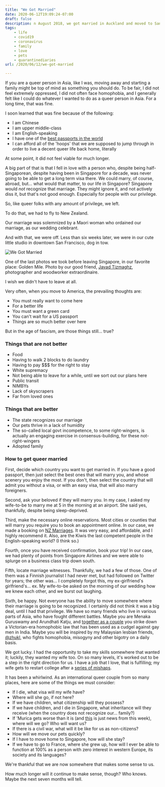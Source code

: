 ```yaml
---
title: "We Got Married"
date: 2020-06-12T19:09:24-07:00
draft: false
description: n August 2018, we got married in Auckland and moved to San Francisco a few weeks after. To say that was a whirlwind might be under-stating it.
tags: 
    - life
    - covid19
    - coronavirus
    - family
    - love
    - pets
    - quarantinediaries
url: /2020/06/12/we-got-married

---
```


If you are a queer person in Asia, like I was, moving away and starting a family might be top of mind as something you should do. To be fair, I did not feel extremely oppressed, I did not often face homophobia, and I generally felt like I could do whatever I wanted to do as a queer person in Asia. For a long time, that was fine.

I soon learned that was fine because of the following:

- I am Chinese
- I am upper middle-class
- I am English-speaking
- I have one of the [best passports in the world](https://www.businessinsider.com/best-passports-most-countries-no-visa-henley-index-2020-1?op=1)
- I can afford all of the 'hoops' that we are supposed to jump through in order to live a decent queer life back home, literally

At some point, it did not feel viable for much longer.

A big part of that is that I fell in love with a person who, despite being half-Singaporean, despite having been in Singapore for a decade, was never going to be able to get a long term visa there. We could marry, of course, abroad, but... what would that matter, to our life in Singapore? Singapore would *not* recognize that marriage. They might ignore it, and not actively diss it, but that's not good enough. Especially for people with our privilege.

So, like queer folks with any amount of privilege, we left. 

To do that, we had to fly to New Zealand. 

Our marriage was solemnized by a Maori woman who ordained our marriage, as our wedding celebrant.

And with that, we were off. Less than six weeks later, we were in our cute little studio in downtown San Francisco, dog in tow. 

![We Got Married](/img/adrisab_goldenmile.png "We Got Married")

One of the last photos we took before leaving Singapore, in our favorite place: Golden Mile. Photo by our good friend, [Javad Tizmaghz](http://jaavs.com/), photographer and woodworker extraordinaire. 

I wish we didn't have to leave at all.

Very often, when you move to America, the prevailing thoughts are:

- You must really want to come here
- For a better life
- You must want a green card
- You can't wait for a US passport
- Things are so much better over here

But in the age of fascism, are those things still... true? 

### Things that are not better

- Food
- Having to walk 2 blocks to do laundry
- Having to pay $$$ for the right to stay
- White supremacy
- Not being able to leave for a while, until we sort out our plans here
- Public transit
- NIMBYs
- Lack of skyscrapers
- Far from loved ones

### Things that are better

- The state recognizes our marriage
- Our pets thrive in a lack of humidity
- The so-called local govt incompetence, to some right-wingers, is actually an engaging exercise in consensus-building, for these not-right-wingers
- Adopted family

### How to get queer married

First, decide which country you want to get married in. If you have a good passport, then just select the best ones that will marry you, and whose scenery you enjoy the most. If you don't, then select the country that will admit you without a visa, or with an easy visa, that will also marry foreigners.

Second, ask your beloved if they will marry you. In my case, I asked my wife-to-be to marry me at 5 in the morning at an airport. She said yes, thankfully, despite being sleep-deprived. 

Third, make the necessary online reservations. Most cities or counties that will marry you require you to book an appointment online. In our case, we made a booking on [NZ Marriages](https://marriages.services.govt.nz/). It was very easy, and affordable, and I highly recommend it. Also, are the Kiwis the last competent people in the English-speaking world? (I think so.)

Fourth, once you have received confirmation, book your trip! In our case, we had plenty of points from Singapore Airlines and we were able to splurge on a business class trip down south.

Fifth, locate marriage witnesses. Thankfully, we had a few of those. One of them was a Finnish journalist I had never met, but had followed on Twitter for years; the other was... I completely forgot this, my ex-girlfriend's girlfriend's... ex. My wife-to-be asked on the morning of our wedding how we knew each other, and we burst out laughing. 

Sixth, be happy. Not everyone has the ability to move somewhere where their marriage is going to be recognized. I certainly did not think it was a big deal, until I had that privilege. We have so many friends who live in various parts of Asia, who have fought different battles. Maybe you are Menaka Guruswamy and Arundhati Katju, and [together as a couple](https://economictimes.indiatimes.com/magazines/panache/lawyers-menaka-guruswamy-arundhati-katju-the-face-of-historic-section-377-verdict-reveal-theyre-a-couple/articleshow/70304218.cms) you strike down a Victorian-era homophobic law that has been used as a cudgel against gay men in India. Maybe you will be inspired by my Malaysian lesbian friends, [@zhukl](https://twitter.com/zhukl/status/1268529462947110912?s=20), who fights homophobia, misogyny and other bigotry on a daily basis.

We got lucky. I had the opportunity to take my skills somewhere that wanted it; luckily, they wanted my wife too. On so many levels, it's worked out to be a step in the right direction for us. I have a job that I love, that is fulfilling; my wife gets to restart college after a [series of mishaps](https://twitter.com/sabcatsilver/status/1207885724466311168?s=20). 

It has been a whirlwind. As an international queer couple from so many places, here are some of the things we must consider:

- If I die, what visa will my wife have?
- Where will she go, if not here?
- If we have children, what citizenship will they possess?
- If we have children, and I die in Singapore, what inheritance will they receive (when the country does not recognize our... family?)
- If 'Murica gets worse than it is (and [this](https://twitter.com/gsiskind/status/1270064149763108864?s=20) is just news from this week), where will we go? Who will want us?
- If there is a civil war, what will it be like for us as non-citizens?
- How will we move our pets quickly?
- If I have to move home to Singapore, how will she stay?
- If we have to go to France, where she grew up, how will I ever be able to function at 100% as a person with zero interest in western Europe, its society and its languages?

We're thankful that we are now somewhere that makes some sense to us.

How much longer will it continue to make sense, though? Who knows. Maybe the next seven months will tell.